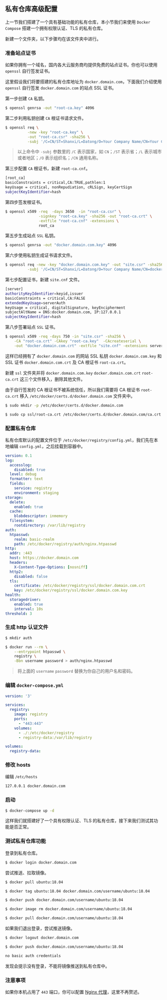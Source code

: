 ## 私有仓库高级配置

上一节我们搭建了一个具有基础功能的私有仓库，本小节我们来使用 `Docker Compose` 搭建一个拥有权限认证、TLS 的私有仓库。

新建一个文件夹，以下步骤均在该文件夹中进行。

### 准备站点证书

如果你拥有一个域名，国内各大云服务商均提供免费的站点证书。你也可以使用 `openssl` 自行签发证书。

这里假设我们将要搭建的私有仓库地址为 `docker.domain.com`，下面我们介绍使用 `openssl` 自行签发 `docker.domain.com` 的站点 SSL 证书。

第一步创建 `CA` 私钥。

```bash
$ openssl genrsa -out "root-ca.key" 4096
```

第二步利用私钥创建 `CA` 根证书请求文件。

```bash
$ openssl req \
          -new -key "root-ca.key" \
          -out "root-ca.csr" -sha256 \
          -subj '/C=CN/ST=Shanxi/L=Datong/O=Your Company Name/CN=Your Company Name Docker Registry CA'
```

>以上命令中 `-subj` 参数里的 `/C` 表示国家，如 `CN`；`/ST` 表示省；`/L` 表示城市或者地区；`/O` 表示组织名；`/CN` 通用名称。

第三步配置 `CA` 根证书，新建 `root-ca.cnf`。

```bash
[root_ca]
basicConstraints = critical,CA:TRUE,pathlen:1
keyUsage = critical, nonRepudiation, cRLSign, keyCertSign
subjectKeyIdentifier=hash
```

第四步签发根证书。

```bash
$ openssl x509 -req  -days 3650  -in "root-ca.csr" \
               -signkey "root-ca.key" -sha256 -out "root-ca.crt" \
               -extfile "root-ca.cnf" -extensions \
               root_ca
```

第五步生成站点 `SSL` 私钥。

```bash
$ openssl genrsa -out "docker.domain.com.key" 4096
```

第六步使用私钥生成证书请求文件。

```bash
$ openssl req -new -key "docker.domain.com.key" -out "site.csr" -sha256 \
          -subj '/C=CN/ST=Shanxi/L=Datong/O=Your Company Name/CN=docker.domain.com'
```

第七步配置证书，新建 `site.cnf` 文件。

```bash
[server]
authorityKeyIdentifier=keyid,issuer
basicConstraints = critical,CA:FALSE
extendedKeyUsage=serverAuth
keyUsage = critical, digitalSignature, keyEncipherment
subjectAltName = DNS:docker.domain.com, IP:127.0.0.1
subjectKeyIdentifier=hash
```

第八步签署站点 `SSL` 证书。

```bash
$ openssl x509 -req -days 750 -in "site.csr" -sha256 \
    -CA "root-ca.crt" -CAkey "root-ca.key"  -CAcreateserial \
    -out "docker.domain.com.crt" -extfile "site.cnf" -extensions server
```

这样已经拥有了 `docker.domain.com` 的网站 SSL 私钥 `docker.domain.com.key` 和 SSL 证书 `docker.domain.com.crt` 及 CA 根证书 `root-ca.crt`。

新建 `ssl` 文件夹并将 `docker.domain.com.key` `docker.domain.com.crt` `root-ca.crt` 这三个文件移入，删除其他文件。

由于自行签发的 CA 根证书不被系统信任，所以我们需要将 CA 根证书 `root-ca.crt` 移入 `/etc/docker/certs.d/docker.domain.com` 文件夹中。

```bash
$ sudo mkdir -p /etc/docker/certs.d/docker.domain.com

$ sudo cp ssl/root-ca.crt /etc/docker/certs.d/docker.domain.com/ca.crt
```

### 配置私有仓库

私有仓库默认的配置文件位于 `/etc/docker/registry/config.yml`，我们先在本地编辑 `config.yml`，之后挂载到容器中。

```yaml
version: 0.1
log:
  accesslog:
    disabled: true
  level: debug
  formatter: text
  fields:
    service: registry
    environment: staging
storage:
  delete:
    enabled: true
  cache:
    blobdescriptor: inmemory
  filesystem:
    rootdirectory: /var/lib/registry
auth:
  htpasswd:
    realm: basic-realm
    path: /etc/docker/registry/auth/nginx.htpasswd
http:
  addr: :443
  host: https://docker.domain.com
  headers:
    X-Content-Type-Options: [nosniff]
  http2:
    disabled: false
  tls:
    certificate: /etc/docker/registry/ssl/docker.domain.com.crt
    key: /etc/docker/registry/ssl/docker.domain.com.key
health:
  storagedriver:
    enabled: true
    interval: 10s
threshold: 3
```

### 生成 http 认证文件

```bash
$ mkdir auth

$ docker run --rm \
    --entrypoint htpasswd \
    registry \
    -Bbn username password > auth/nginx.htpasswd
```

> 将上面的 `username` `password` 替换为你自己的用户名和密码。

### 编辑 `docker-compose.yml`

```yaml
version: '3'

services:
  registry:
    image: registry
    ports:
      - "443:443"
    volumes:
      - ./:/etc/docker/registry
      - registry-data:/var/lib/registry

volumes:
  registry-data:
```

### 修改 hosts

编辑 `/etc/hosts`

```bash
127.0.0.1 docker.domain.com
```

### 启动

```bash
$ docker-compose up -d
```

这样我们就搭建好了一个具有权限认证、TLS 的私有仓库，接下来我们测试其功能是否正常。

### 测试私有仓库功能

登录到私有仓库。

```bash
$ docker login docker.domain.com
```

尝试推送、拉取镜像。

```bash
$ docker pull ubuntu:18.04

$ docker tag ubuntu:18.04 docker.domain.com/username/ubuntu:18.04

$ docker push docker.domain.com/username/ubuntu:18.04

$ docker image rm docker.domain.com/username/ubuntu:18.04

$ docker pull docker.domain.com/username/ubuntu:18.04
```

如果我们退出登录，尝试推送镜像。

```bash
$ docker logout docker.domain.com

$ docker push docker.domain.com/username/ubuntu:18.04

no basic auth credentials
```

发现会提示没有登录，不能将镜像推送到私有仓库中。

### 注意事项

如果你本机占用了 `443` 端口，你可以配置 [Nginx 代理](https://docs.docker.com/registry/recipes/nginx/)，这里不再赘述。
